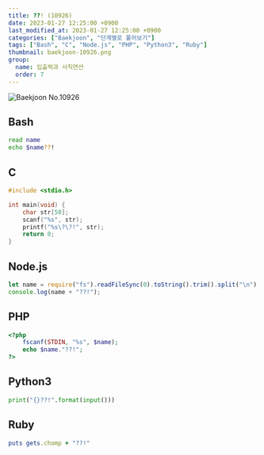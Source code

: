 ```yaml
---
title: ??! (10926)
date: 2023-01-27 12:25:00 +0900
last_modified_at: 2023-01-27 12:25:00 +0900
categories: ["Baekjoon", "단계별로 풀어보기"]
tags: ["Bash", "C", "Node.js", "PHP", "Python3", "Ruby"]
thumbnail: baekjoon-10926.png
group:
  name: 입출력과 사칙연산
  order: 7
---
```


![Baekjoon No.10926](baekjoon-10926.png)

## Bash
```bash
read name
echo $name??!
```

## C
```c
#include <stdio.h>

int main(void) {
	char str[50];
	scanf("%s", str);
	printf("%s\?\?!", str);
	return 0;
}
```

## Node.js
```javascript
let name = require("fs").readFileSync(0).toString().trim().split("\n")[0];
console.log(name + "??!");
```

## PHP
```php
<?php
	fscanf(STDIN, "%s", $name);
	echo $name."??!";
?>
```

## Python3
```python
print("{}??!".format(input()))
```

## Ruby
```ruby
puts gets.chomp + "??!"
```
